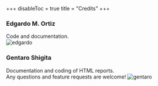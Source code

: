 +++
disableToc = true
title = "Credits"
+++

### Edgardo M. Ortiz [<i class="fas fa-envelope fa-1x"></i>](mailto:e.ortiz.v&#64;gmail.com) [<i class="fab fa-github fa-1x"></i>](https://github.com/edgardomortiz) [<i class="fab fa-twitter fa-1x"></i>](https://twitter.com/edgardomortiz)

Code and documentation.  
![edgardo](/captus.docs/images/credits_edgardo.jpg?height=350px&classes=left,shadow)

### Gentaro Shigita [<i class="fas fa-envelope fa-1x"></i>](mailto:gentaro.shigita&#64;tum.de) [<i class="fab fa-github fa-1x"></i>](https://github.com/shigita) [<i class="fab fa-twitter fa-1x"></i>](https://twitter.com/gentaro_shigita)

Documentation and coding of HTML reports.  
Any questions and feature requests are welcome!
![gentaro](/captus.docs/images/credits_gentaro.jpg?width=350px&classes=left,shadow)
